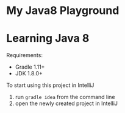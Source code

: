 My Java8 Playground
================

# Learning Java 8

Requirements:
* Gradle 1.11+
* JDK 1.8.0+


To start using this project in IntelliJ

1. run `gradle idea` from the command line
2. open the newly created project in IntelliJ
